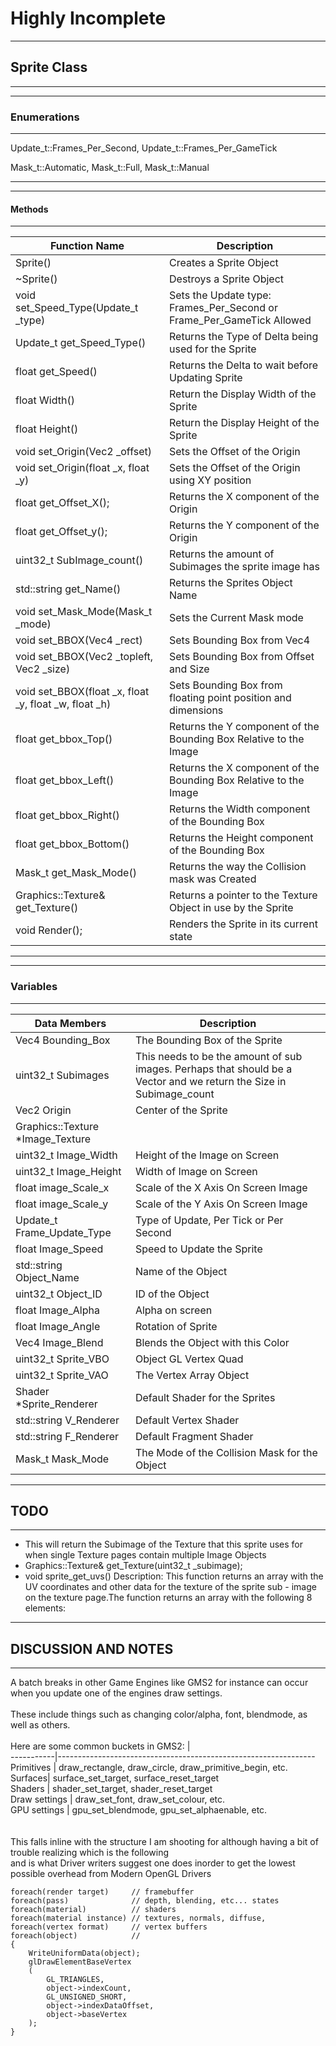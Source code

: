 # Highly Incomplete

___
## Sprite Class
___


___
### Enumerations
___

Update_t::Frames_Per_Second,
Update_t::Frames_Per_GameTick

Mask_t::Automatic,
Mask_t::Full, 
Mask_t::Manual

<hr>

___
#### Methods 
___

Function Name | Description
--------------|----------------
Sprite() | Creates a Sprite Object
~Sprite() | Destroys a Sprite Object
void set_Speed_Type(Update_t _type) | Sets the Update type: Frames_Per_Second or Frame_Per_GameTick Allowed 
Update_t get_Speed_Type() | Returns the Type of Delta being used for the Sprite 
float get_Speed() | Returns the Delta to wait before Updating Sprite 
float Width() | Return the Display Width of the Sprite 
float Height() | Return the Display Height of the Sprite 
void set_Origin(Vec2 _offset) | Sets the Offset of the Origin 
void set_Origin(float _x, float _y) | Sets the Offset of the Origin using XY position 
float get_Offset_X(); | Returns the X component of the Origin 
float get_Offset_y(); | Returns the Y component of the Origin 
uint32_t SubImage_count() | Returns the amount of Subimages the sprite image has 
std::string get_Name() | Returns the Sprites Object Name 
void set_Mask_Mode(Mask_t _mode) | Sets the Current Mask mode
void set_BBOX(Vec4 _rect) | Sets Bounding Box from Vec4
void set_BBOX(Vec2 _topleft, Vec2 _size) | Sets Bounding Box from Offset and Size 
void set_BBOX(float _x, float _y, float _w, float _h) | Sets Bounding Box from floating point position and dimensions
float get_bbox_Top() | Returns the Y component of the Bounding Box Relative to the Image 
float get_bbox_Left() | Returns the X component of the Bounding Box Relative to the Image 
float get_bbox_Right() | Returns the Width component of the Bounding Box 
float get_bbox_Bottom() | Returns the Height component of the Bounding Box 
Mask_t get_Mask_Mode() | Returns the way the Collision mask was Created 
Graphics::Texture& get_Texture() | Returns a pointer to the Texture Object in use by the Sprite 
void Render(); | Renders the Sprite in its current state


<hr>

___
### Variables
___


Data Members|  Description
------------|-----------
Vec4 Bounding_Box  | The Bounding Box of the Sprite
uint32_t Subimages | This needs to be the amount of sub images. Perhaps that should be a Vector and we return the Size in Subimage_count
Vec2 Origin | Center of the Sprite
Graphics::Texture *Image_Texture |
uint32_t Image_Width | Height of the Image on Screen
uint32_t Image_Height | Width of Image on Screen
float image_Scale_x | Scale of the X Axis On Screen Image 
float image_Scale_y | Scale of the Y Axis On Screen Image
Update_t Frame_Update_Type | Type of Update, Per Tick or Per Second
float Image_Speed | Speed to Update the Sprite
std::string Object_Name | Name of the Object
uint32_t Object_ID | ID of the Object
float Image_Alpha | Alpha on screen
float Image_Angle | Rotation of Sprite
Vec4  Image_Blend | Blends the Object with this Color
uint32_t Sprite_VBO | Object GL Vertex Quad
uint32_t Sprite_VAO | The Vertex Array Object
Shader *Sprite_Renderer | Default Shader for the Sprites
std::string V_Renderer | Default Vertex Shader
std::string F_Renderer | Default Fragment Shader
Mask_t Mask_Mode | The Mode of the Collision Mask for the Object


___
## TODO
___
* This will return the Subimage of the Texture that this sprite uses for when single Texture pages contain multiple Image Objects 
* Graphics::Texture& get_Texture(uint32_t _subimage);
* void sprite_get_uvs()  Description: This function returns an array with the UV coordinates and other data for the texture of the sprite sub - image on the texture page.The function returns an array with the following 8 elements:










___
## DISCUSSION AND NOTES
___


A batch breaks in other Game Engines like GMS2 for instance can occur when you update one of the engines draw settings. <br>  
These include things such as changing color/alpha, font, blendmode, as well as others.                                  <br> 
                                                                                                                        <br> 
Here are some common buckets in GMS2: |                                                                                 <br> 
-----------|----------------------------------------------------------------                                                                                                                         
Primitives | draw_rectangle, draw_circle, draw_primitive_begin, etc.                                                     
Surfaces| surface_set_target, surface_reset_target                                                                     
Shaders | shader_set_target, shader_reset_target                                                                         
Draw settings |  draw_set_font, draw_set_colour, etc.                                                                   
GPU settings | gpu_set_blendmode, gpu_set_alphaenable, etc.                                                             
                                                                                                                        <br> 
                                                                                                                        <br> 
This falls inline with the structure I am shooting for although having a bit of trouble realizing which is the following<br> 
and is what Driver writers suggest one does inorder to get the lowest possible overhead from Modern OpenGL Drivers      <br>

```
foreach(render target)     // framebuffer
foreach(pass)              // depth, blending, etc... states
foreach(material)          // shaders
foreach(material instance) // textures, normals, diffuse,
foreach(vertex format)     // vertex buffers
foreach(object)            //
{
    WriteUniformData(object);
    glDrawElementBaseVertex
    (
        GL_TRIANGLES,
        object->indexCount,
        GL_UNSIGNED_SHORT,
        object->indexDataOffset,
        object->baseVertex
    );
}
```

